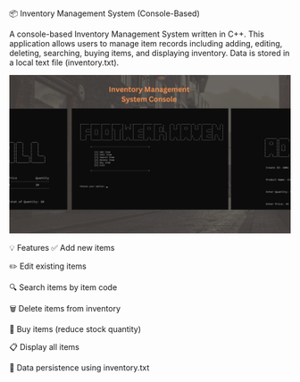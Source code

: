 📦 Inventory Management System (Console-Based)

A console-based Inventory Management System written in C++. This application allows users to manage item records including adding, editing, deleting, searching, buying items, and displaying inventory. Data is stored in a local text file (inventory.txt).

![App Screenshot](https://github.com/AlecsDevs/Inventory-Management-System/blob/9e2b6f8407cce7ea2b1f93e09ee35adadf552c11/Inventory%20Management%20System.png)

💡 Features
✅ Add new items

✏️ Edit existing items

🔍 Search items by item code

🗑️ Delete items from inventory

🛒 Buy items (reduce stock quantity)

📋 Display all items

💾 Data persistence using inventory.txt
